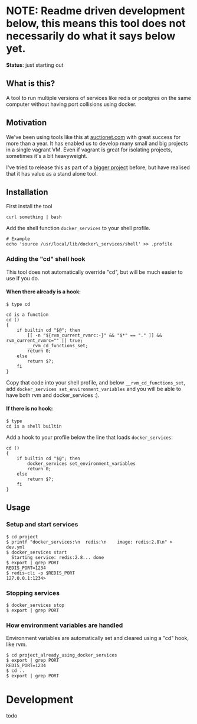 # NOTE: Readme driven development below, this means this tool does not necessarily do what it says below yet.

**Status**: just starting out

## What is this?

A tool to run multiple versions of services like redis or postgres on the same computer without having port collisions using docker.

## Motivation

We've been using tools like this at [auctionet.com](http://dev.auctionet.com) with great success for more than a year. It has enabled us to develop many small and big projects in a single vagrant VM. Even if vagrant is great for isolating projects, sometimes it's a bit heavyweight.

I've tried to release this as part of a [bigger project](https://github.com/joakimk/devbox-tools) before, but have realised that it has value as a stand alone tool.

## Installation

First install the tool

    curl something | bash

Add the shell function `docker_services` to your shell profile.

    # Example
    echo 'source /usr/local/lib/docker\_services/shell' >> .profile

### Adding the "cd" shell hook

This tool does not automatically override "cd", but will be much easier to use if you do.

#### When there already is a hook:

    $ type cd

    cd is a function
    cd ()
    {
        if builtin cd "$@"; then
            [[ -n "${rvm_current_rvmrc:-}" && "$*" == "." ]] && rvm_current_rvmrc="" || true;
            __rvm_cd_functions_set;
            return 0;
        else
            return $?;
        fi
    }

Copy that code into your shell profile, and below `__rvm_cd_functions_set`, add `docker_services set_environment_variables` and you will be able to have both rvm and docker\_services :).

#### If there is no hook:

    $ type
    cd is a shell builtin

Add a hook to your profile below the line that loads `docker_services`:

    cd ()
    {
        if builtin cd "$@"; then
            docker_services set_environment_variables
            return 0;
        else
            return $?;
        fi
    }

## Usage

### Setup and start services

    $ cd project
    $ printf "docker_services:\n  redis:\n    image: redis:2.8\n" > dev.yml
    $ docker_services start
      Starting service: redis:2.8... done
    $ export | grep PORT
    REDIS_PORT=1234
    $ redis-cli -p $REDIS_PORT
    127.0.0.1:1234>

### Stopping services

    $ docker_services stop
    $ export | grep PORT

### How environment variables are handled

Environment variables are automatically set and cleared using a "cd" hook, like rvm.

    $ cd project_already_using_docker_services
    $ export | grep PORT
    REDIS_PORT=1234
    $ cd ..
    $ export | grep PORT

# Development

todo
